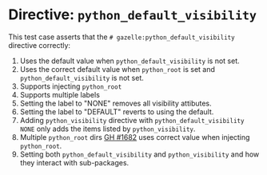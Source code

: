 # Directive: `python_default_visibility`

This test case asserts that the `# gazelle:python_default_visibility` directive
correctly:

1.  Uses the default value when `python_default_visibility` is not set.
2.  Uses the correct default value when `python_root` is set and
    `python_default_visibility` is not set.
3.  Supports injecting `python_root`
4.  Supports multiple labels
5.  Setting the label to "NONE" removes all visibility attibutes.
6.  Setting the label to "DEFAULT" reverts to using the default.
7.  Adding `python_visibility` directive with `python_default_visibility NONE`
    only adds the items listed by `python_visibility`.
8.  Multiple `python_root` dirs [GH #1682][gh-1682] uses correct value when
    injecting `python_root`.
9.  Setting both `python_default_visibility` and `python_visibility` and how
    they interact with sub-packages.


[gh-1682]: https://github.com/bazel-contrib/rules_python/issues/1682
